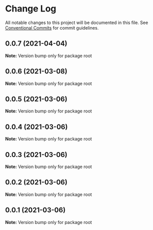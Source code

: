 # Change Log

All notable changes to this project will be documented in this file.
See [Conventional Commits](https://conventionalcommits.org) for commit guidelines.

## 0.0.7 (2021-04-04)

**Note:** Version bump only for package root





## 0.0.6 (2021-03-08)

**Note:** Version bump only for package root





## 0.0.5 (2021-03-06)

**Note:** Version bump only for package root





## 0.0.4 (2021-03-06)

**Note:** Version bump only for package root





## 0.0.3 (2021-03-06)

**Note:** Version bump only for package root





## 0.0.2 (2021-03-06)

**Note:** Version bump only for package root





## 0.0.1 (2021-03-06)

**Note:** Version bump only for package root
